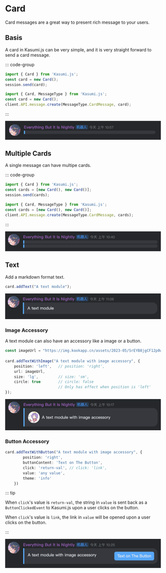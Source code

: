 # Card

Card messages are a great way to present rich message to your users. 

## Basis

A card in Kasumi.js can be very simple, and it is very straight forward to send a card message.

::: code-group

```typescript [Session]
import { Card } from 'Kasumi.js';
const card = new Card();
session.send(card);
```

```typescript [API]
import { Card, MessageType } from 'Kasumi.js';
const card = new Card();
client.API.message.create(MessageType.CardMessage, card);
```

:::

![empty card image](/assets/build/card/empty.png)

## Multiple Cards

A single message can have multipe cards.

::: code-group

```typescript [Session]
import { Card } from 'Kasumi.js';
const cards = [new Card(), new Card()];
session.send(cards);
```

```typescript [API]
import { Card, MessageType } from 'Kasumi.js';
const cards = [new Card(), new Card()];
client.API.message.create(MessageType.CardMessage, cards);
```

:::

![multiple card image](/assets/build/card/text/multiple.png)

## Text

Add a markdown format text.

```typescript
card.addText("A text module");
```

![simple text module image](/assets/build/card/text/simple.png)

### Image Accessory

A text module can also have an accessory like a image or a button.

```typescript
const imageUrl = "https://img.kookapp.cn/assets/2023-05/SrEYB8jgCF12p0wk.png";

card.addTextWithImage("A text module with image accessory", {
    position: 'left',   // position: 'right',
    url: imageUrl,
    size: 'lg',         // size: 'sm',
    circle: true        // circle: false 
                        // Only has effect when position is 'left'
});
```

![text with image module image](/assets/build/card/text/image.png)

### Button Accessory

```typescript
card.addTextWithButton("A text module with image accessory", {
        position: 'right',
        buttonContent: 'Text on The Button',
        click: 'return-val', // click: 'link',
        value: 'any value',  
        theme: 'info'
    })
```

::: tip

When `click`'s value is `return-val`, the string in `value` is sent back as a `ButtonClickedEvent` to Kasumi.js upon a user clicks on the button. 

When `click`'s value is `link`, the link in `value` will be opened upon a user clicks on the button.

:::

![text with button module image](/assets/build/card/text/button.png)


